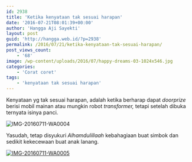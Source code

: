 ```yaml
---
id: 2938
title: 'Ketika kenyataan tak sesuai harapan'
date: '2016-07-21T08:01:39+00:00'
author: 'Hangga Aji Sayekti'
layout: post
guid: 'http://hangga.web.id/?p=2938'
permalink: /2016/07/21/ketika-kenyataan-tak-sesuai-harapan/
post_views_count:
    - '68'
image: /wp-content/uploads/2016/07/happy-dreams-03-1024x546.jpg
categories:
    - 'Corat coret'
tags:
    - 'kenyataan tak sesuai harapan'
---
```


Kenyataan yg tak sesuai harapan, adalah ketika berharap dapat *doorprize* berisi mobil mainan atau mungkin robot *transformer,* tetapi setelah dibuka ternyata isinya panci.

![IMG-20160711-WA0004](http://hangga.web.id/wp-content/uploads/2016/07/IMG-20160711-WA0004-510x383.jpg)

Yasudah, tetap disyukuri *Alhamdulillaah* kebahagiaan buat simbok dan sedikit kekecewaan buat anak lanang.

[![IMG-20160711-WA0005](http://hangga.web.id/wp-content/uploads/2016/07/IMG-20160711-WA0005-510x680.jpg)](http://hangga.web.id/wp-content/uploads/2016/07/IMG-20160711-WA0005.jpg)